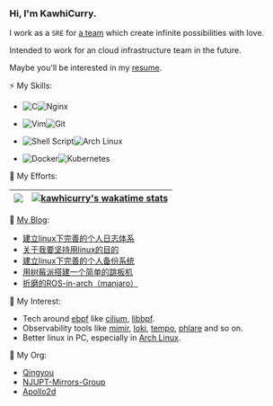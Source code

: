 <!--
**kawhicurry/kawhicurry** is a ✨ _special_ ✨ repository because its `README.md` (this file) appears on your GitHub profile.

Here are some ideas to get you started:

- 🔭 I’m currently working on ...
- 🌱 I’m currently learning ...
- 👯 I’m looking to collaborate on ...
- 🤔 I’m looking for help with ...
- 💬 Ask me about ...
- 📫 How to reach me: ...
- 😄 Pronouns: ...
- ⚡ Fun fact: ...

-->

### Hi, I'm KawhiCurry.

I work as a `SRE` for [a team](https://qingyou.njupt.edu.cn) which create infinite possibilities with love.

Intended to work for an cloud infrastructure team in the future.

Maybe you'll be interested in my [resume](https://kawhicurry.github.io/resume).

⚡ My Skills:

- ![C](https://img.shields.io/badge/c-%2300599C.svg?style=for-the-badge&logo=c&logoColor=white)![Nginx](https://img.shields.io/badge/nginx-%23009639.svg?style=for-the-badge&logo=nginx&logoColor=white)
- ![Vim](https://img.shields.io/badge/VIM-%2311AB00.svg?style=for-the-badge&logo=vim&logoColor=white)![Git](https://img.shields.io/badge/git-%23F05033.svg?style=for-the-badge&logo=git&logoColor=white)
- ![Shell Script](https://img.shields.io/badge/shell_script-%23121011.svg?style=for-the-badge&logo=gnu-bash&logoColor=white)![Arch Linux](https://img.shields.io/badge/Arch_Linux-1793D1?style=for-the-badge&logo=arch-linux&logoColor=white)

- ![Docker](https://img.shields.io/badge/docker-%230db7ed.svg?style=for-the-badge&logo=docker&logoColor=white)![Kubernetes](https://img.shields.io/badge/kubernetes-%23326ce5.svg?style=for-the-badge&logo=kubernetes&logoColor=white)


🌱 My Efforts:

| [![](https://github-readme-stats.vercel.app/api?username=kawhicurry&theme=algolia&hide_border=true)](https://github-readme-stats.vercel.app/api?username=kawhicurry&theme=algolia&hide_border=true) | [![kawhicurry's wakatime stats](https://github-readme-stats.vercel.app/api/wakatime?username=kawhicurry&theme=algolia&hide=Other&langs_count=5&hide_border=true)](https://github-readme-stats.vercel.app/api/wakatime?username=kawhicurry&theme=algolia&hide=Other&langs_count=5&hide_border=true)|
| ------------- | ------------- |

💬 [My Blog](https://kawhicurry.github.io):

<!-- BLOG-POST-LIST:START -->
- [建立linux下完善的个人日志体系](https://kawhicurry.github.io/Operation/be400b19/)
- [关于我要坚持用linux的目的](https://kawhicurry.github.io/Daily/f4873e72/)
- [建立linux下完善的个人备份系统](https://kawhicurry.github.io/Operation/63fa7eb5/)
- [用树莓派搭建一个简单的跳板机](https://kawhicurry.github.io/Back-end/ace6f1b7/)
- [折磨的ROS-in-arch（manjaro）](https://kawhicurry.github.io/Auto/b84eee2e/)
<!-- BLOG-POST-LIST:END -->

🔭 My Interest:
- Tech around [ebpf](https://ebpf.io/) like [cilium](https://cilium.io/), [libbpf](https://github.com/libbpf/libbpf).
- Observability tools like [mimir](https://github.com/grafana/mimir), [loki](https://github.com/grafana/loki), [tempo](https://github.com/grafana/tempo), [phlare](https://github.com/grafana/phlare) and so on.
- Better linux in PC, especially in [Arch Linux](https://archlinux.org/).

👯 My Org:
- [Qingyou](https://www.qingyou.studio/)
- [NJUPT-Mirrors-Group](https://github.com/NJUPT-Mirrors-Group)
- [Apollo2d](https://github.com/Apollo2d)
